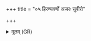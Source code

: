 +++
title = "०५ हिरण्यवर्णो अजरः सुवीरो"

+++
<details><summary>मूलम् (GR)</summary>

हिरण्यवर्णो अजरः सुवीरो  
जरामृत्युः प्रजया सं विशस्व ।  
तद् अग्निर् आह तद् उ सोम आह  
बृहस्पतिः सविता तद् इन्द्रः ॥
</details>